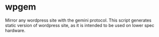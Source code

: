 # wpgem

Mirror any wordpress site with the gemini protocol. This script generates static version of wordpress site, as it is intended to be used on lower spec hardware.
